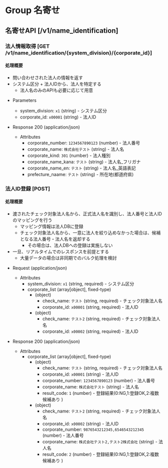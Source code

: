 # Group 名寄せ

## 名寄せAPI [/v1/name_identification]

### 法人情報取得 [GET /v1/name_identification/{system_division}/{corporate_id}]
#### 処理概要
* 問い合わせされた法人の情報を返す
* システム区分 + 法人IDから、法人を特定する
    * 法人名のみのAPIも必要に応じて用意

+ Parameters
    + system_division: `x1` (string) - システム区分
    + corporate_id: `x00001` (string) - 法人ID

+ Response 200 (application/json)
    + Attributes
        + corporate_number: `1234567890123` (number) - 法人番号
        + corporate_name: `株式会社テスト` (string) - 法人名
        + corporate_kind: `301` (number) - 法人種別
        + corporate_name_kana: `テスト` (string) - 法人名_フリガナ
        + corporate_name_en: `テスト` (string) - 法人名_英語表記
        + prefecture_naame: `テスト` (string) - 所在地(都道府県)

### 法人ID登録 [POST]
#### 処理概要
* 渡されたチェック対象法人名から、正式法人名を識別し、法人番号と法人IDのマッピングを行う
    * マッピング情報は法人DBに登録
    * チェック対象法人名から、一意に法人を絞り込めなかった場合は、候補となる法人番号・法人名を返却する
        * その場合は、法人DBへの登録は実施しない
* 一旦、リアルタイムでのレスポンスを前提とする
    * 大量データの場合は非同期でのバルク処理を検討

+ Request (application/json)
    + Attributes
        + system_division: `x1` (string, required) - システム区分
        + corporate_list (array[object], fixed-type)
            + (object)
                + check_name: `テスト` (string, required) - チェック対象法人名
                + corporate_id: `x00001` (string, required) - 法人ID
            + (object)
                + check_name: `テスト2` (string, required) - チェック対象法人名
                + corporate_id: `x00002` (string, required) - 法人ID

+ Response 200 (application/json)
    + Attributes
        + corporate_list (array[object], fixed-type)
            + (object)
                + check_name: `テスト` (string, required) - チェック対象法人名
                + corporate_id: `x00001` (string) - 法人ID
                + corporate_number: `1234567890123` (number) - 法人番号
                + corporate_name: `株式会社テスト` (string) - 法人名
                + result_code: `1` (number) - 登録結果(0:NG,1:登録OK,2:複数候補あり )
            + (object)
                + check_name: `テスト2` (string, required) - チェック対象法人名
                + corporate_id: `x00002` (string) - 法人ID
                + corporate_number: `9876543212345,6546543212345` (number) - 法人番号
                + corporate_name: `株式会社テスト2,テスト2株式会社` (string) - 法人名
                + result_code: `2` (number) - 登録結果(0:NG,1:登録OK,2:複数候補あり )

